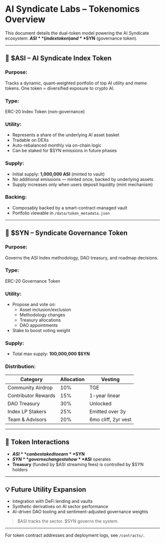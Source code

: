 # AI Syndicate Labs – Tokenomics Overview

This document details the dual-token model powering the AI Syndicate ecosystem: **$ASI** (index token) and **$SYN** (governance token).

---

## 🔹 $ASI – AI Syndicate Index Token

### Purpose:
Tracks a dynamic, quant-weighted portfolio of top AI utility and meme tokens. One token = diversified exposure to crypto AI.

### Type:
ERC-20 Index Token (non-governance)

### Utility:
- Represents a share of the underlying AI asset basket
- Tradable on DEXs
- Auto-rebalanced monthly via on-chain logic
- Can be staked for $SYN emissions in future phases

### Supply:
- Initial supply: **1,000,000 ASI** (minted to vault)
- No additional emissions — minted once, backed by underlying assets
- Supply increases only when users deposit liquidity (mint mechanism)

### Backing:
- Composably backed by a smart-contract-managed vault
- Portfolio viewable in `/data/token_metadata.json`

---

## 🔹 $SYN – Syndicate Governance Token

### Purpose:
Governs the ASI Index methodology, DAO treasury, and roadmap decisions.

### Type:
ERC-20 Governance Token

### Utility:
- Propose and vote on:
  - Asset inclusion/exclusion
  - Methodology changes
  - Treasury allocations
  - DAO appointments
- Stake to boost voting weight

### Supply:
- Total max supply: **100,000,000 $SYN**

### Distribution:
| Category            | Allocation | Vesting         |
|---------------------|------------|-----------------|
| Community Airdrop   | 10%        | TGE             |
| Contributor Rewards | 15%        | 1-year linear   |
| DAO Treasury        | 30%        | Unlocked        |
| Index LP Stakers    | 25%        | Emitted over 3y |
| Team & Advisors     | 20%        | 6mo cliff, 2yr vest |


---

## 🔁 Token Interactions
- **$ASI** can be staked to earn **$SYN**
- **$SYN** governs changes to how **$ASI** operates
- **Treasury** (funded by $ASI streaming fees) is controlled by $SYN holders

---

## 💡 Future Utility Expansion
- Integration with DeFi lending and vaults
- Synthetic derivatives on AI sector performance
- AI-driven DAO tooling and sentiment-adjusted governance weights

> $ASI tracks the sector. $SYN governs the system.

---

For token contract addresses and deployment logs, see `/contracts/`.
